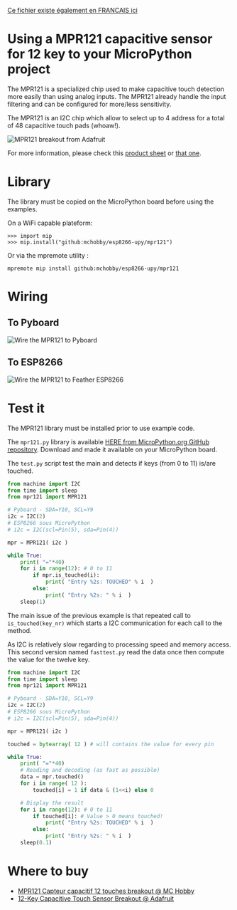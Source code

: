 [Ce fichier existe également en FRANCAIS ici](readme.md)

# Using a MPR121 capacitive sensor for 12 key to your MicroPython project

The MPR121 is a specialized chip used to make capacitive touch detection more easily than using analog inputs. The MPR121 already handle the input filtering and can be configured for more/less sensitivity.

The MPR121 is an I2C chip which allow to select up to 4 address for a total of 48 capacitive touch pads (whoaw!).

![MPR121 breakout from Adafruit](docs/_static/mpr121.jpg)

For more information, please check this [product sheet](http://shop.mchobby.be/product.php?id_product=1685) or [that one](hhttps://www.adafruit.com/product/1982).

# Library

The library must be copied on the MicroPython board before using the examples.

On a WiFi capable plateform:

```
>>> import mip
>>> mip.install("github:mchobby/esp8266-upy/mpr121")
```

Or via the mpremote utility :

```
mpremote mip install github:mchobby/esp8266-upy/mpr121
```

# Wiring

## To Pyboard

![Wire the MPR121 to Pyboard](docs/_static/mpr121-to-pyboard.jpg)

## To ESP8266

![Wire the MPR121 to Feather ESP8266](docs/_static/mpr121-to-feather-esp8266.jpg)

# Test it

The MPR121 library must be installed prior to use example code.

The `mpr121.py` library is available [HERE from MicroPython.org GitHub repository](https://github.com/mcauser/micropython-mpr121/blob/master/mpr121.py). Download and made it available on your MicroPython board.

The `test.py` script test the main and detects if keys (from 0 to 11) is/are touched.

``` python
from machine import I2C
from time import sleep
from mpr121 import MPR121

# Pyboard - SDA=Y10, SCL=Y9
i2c = I2C(2)
# ESP8266 sous MicroPython
# i2c = I2C(scl=Pin(5), sda=Pin(4))

mpr = MPR121( i2c )

while True:
	print( "="*40)
	for i in range(12): # 0 to 11
		if mpr.is_touched(i):
			print( "Entry %2s: TOUCHED" % i  )
		else:
			print( "Entry %2s: " % i  )
	sleep(1)
```

The main issue of the previous example is that repeated call to `is_touched(key_nr)` which starts a I2C communication for each call to the method.

As I2C is relatively slow regarding to processing speed and memory access.
This second version named `fasttest.py` read the data once then compute the value for the twelve key.


``` python
from machine import I2C
from time import sleep
from mpr121 import MPR121

# Pyboard - SDA=Y10, SCL=Y9
i2c = I2C(2)
# ESP8266 sous MicroPython
# i2c = I2C(scl=Pin(5), sda=Pin(4))

mpr = MPR121( i2c )

touched = bytearray( 12 ) # will contains the value for every pin

while True:
	print( "="*40)
	# Reading and decoding (as fast as possible)
	data = mpr.touched()
	for i in range( 12 ):
		touched[i] = 1 if data & (1<<i) else 0

	# Display the result
	for i in range(12): # 0 to 11
		if touched[i]: # Value > 0 means touched!
			print( "Entry %2s: TOUCHED" % i  )
		else:
			print( "Entry %2s: " % i  )
	sleep(0.1)
```

# Where to buy
* [MPR121 Capteur capacitif 12 touches breakout @ MC Hobby](http://shop.mchobby.be/product.php?id_product=1685)
* [12-Key Capacitive Touch Sensor Breakout @ Adafruit](https://www.adafruit.com/product/1982)
